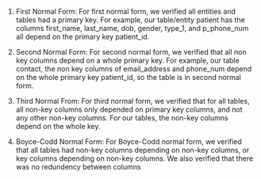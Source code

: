 1. First Normal Form: 
For first normal form, we verified all entities and tables had a primary key. For example, our table/entity patient has the columns first_name, last_name, dob, gender, type_1, and p_phone_num all depend on the primary key patient_id.
   
2. Second Normal Form:
For second normal form, we verified that all non key columns depend on a whole primary key. For example, our table contact, the non key columns of email_address and phone_num depend on the whole primary key patient_id, so the table is in second normal form.
    
3. Third Normal From:
For third normal form, we verified that for all tables, all non-key columns only depended on primary key columns, and not any other non-key columns. For our tables, the non-key columns depend on the whole key.

4. Boyce-Codd Normal Form:
For Boyce-Codd normal form, we verified that all tables had non-key columns depending on non-key columns, or key columns depending on non-key columns. We also verified that there was no redundency between columns
